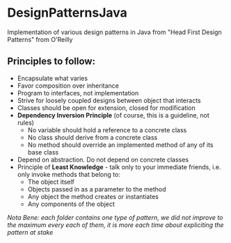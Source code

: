 # DesignPatternsJava
Implementation of various design patterns in Java from "Head First Design Patterns" from O'Reilly

## Principles to follow:

* Encapsulate what varies
* Favor composition over inheritance
* Program to interfaces, not implementation
* Strive for loosely coupled designs between object that interacts
* Classes should be open for extension, closed for modification
* **Dependency Inversion Principle** (of course, this is a guideline, not rules)
  - No variable should hold a reference to a concrete class
  - No class should derive from a concrete class
  - No method should override an implemented method of any of its base class
* Depend on abstraction. Do not depend on concrete classes
* Principle of **Least Knowledge** - talk only to your immediate friends, i.e. only invoke methods that belong to:
  - The object itself
  - Objects passed in as a parameter to the method
  - Any object the method creates or instantiates
  - Any components of the object

*Nota Bene: each folder contains one type of pattern, we did not improve to the maximum every each
of them, it is more each time about expliciting the pattern at stake*
